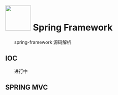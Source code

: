 # <img src="src/docs/asciidoc/images/spring-framework.png" width="80" height="80"> Spring Framework
　　spring-framework 源码解析

## IOC
　　进行中

## SPRING MVC